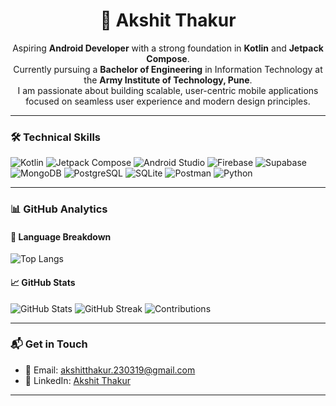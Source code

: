 <h1 align="center">🚀 Akshit Thakur</h1>

<p align="center">
  Aspiring <strong>Android Developer</strong> with a strong foundation in <strong>Kotlin</strong> and <strong>Jetpack Compose</strong>.<br>
  Currently pursuing a <strong>Bachelor of Engineering</strong> in Information Technology at the <strong>Army Institute of Technology, Pune</strong>.<br>
  I am passionate about building scalable, user-centric mobile applications focused on seamless user experience and modern design principles.
</p>

---

### 🛠️ Technical Skills  

![Kotlin](https://img.shields.io/badge/Kotlin-7F52FF?style=for-the-badge&logo=kotlin&logoColor=white)
![Jetpack Compose](https://img.shields.io/badge/Jetpack%20Compose-4285F4?style=for-the-badge&logo=jetpackcompose&logoColor=white)
![Android Studio](https://img.shields.io/badge/Android%20Studio-3DDC84?style=for-the-badge&logo=androidstudio&logoColor=white)
![Firebase](https://img.shields.io/badge/Firebase-FFCA28?style=for-the-badge&logo=firebase&logoColor=black)
![Supabase](https://img.shields.io/badge/Supabase-3ECF8E?style=for-the-badge&logo=supabase&logoColor=white)
![MongoDB](https://img.shields.io/badge/MongoDB-47A248?style=for-the-badge&logo=mongodb&logoColor=white)
![PostgreSQL](https://img.shields.io/badge/PostgreSQL-336791?style=for-the-badge&logo=postgresql&logoColor=white)
![SQLite](https://img.shields.io/badge/SQLite-003B57?style=for-the-badge&logo=sqlite&logoColor=white)
![Postman](https://img.shields.io/badge/Postman-FF6C37?style=for-the-badge&logo=postman&logoColor=white)
![Python](https://img.shields.io/badge/Python-3776AB?style=for-the-badge&logo=python&logoColor=white)

---

### 📊 GitHub Analytics

#### 📌 Language Breakdown
![Top Langs](https://github-readme-stats.vercel.app/api/top-langs/?username=akshitsgn&layout=compact&theme=radical)

#### 📈 GitHub Stats  
![GitHub Stats](https://github-readme-stats.vercel.app/api?username=akshitsgn&show_icons=true&theme=radical&count_private=true)
![GitHub Streak](https://github-readme-streak-stats.herokuapp.com?user=akshitsgn&theme=radical&hide_border=false)
![Contributions](https://github-contribution-graph.ez4o.com/?username=akshitsgn&theme=radical)

---

### 📬 Get in Touch  

- 📧 Email: [akshitthakur.230319@gmail.com](mailto:akshitthakur.230319@gmail.com)  
- 🔗 LinkedIn: [Akshit Thakur](https://www.linkedin.com/in/akshitsgn)

---


